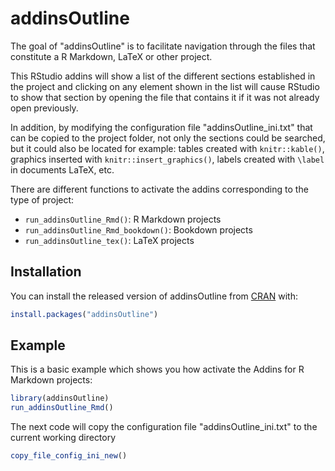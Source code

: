 
# addinsOutline

<!-- badges: start -->
<!-- badges: end -->

The goal of "addinsOutline" is to facilitate navigation through the files that constitute a R Markdown, LaTeX or other project.

This RStudio addins will show a list of the different sections established in the project and clicking on any element shown in the list will cause RStudio to show that section by opening the file that contains it if it was not already open previously.

In addition, by modifying the configuration file "addinsOutline_ini.txt" that can be copied to the project folder, not only the sections could be searched, but it could also be located for example: tables created with `knitr::kable()`, graphics inserted with `knitr::insert_graphics()`, labels created with `\label` in documents LaTeX, etc.

There are different functions to activate the addins corresponding to the type of project:

- `run_addinsOutline_Rmd()`: R Markdown projects
- `run_addinsOutline_Rmd_bookdown()`: Bookdown projects
- `run_addinsOutline_tex()`: LaTeX projects


## Installation

You can install the released version of addinsOutline from [CRAN](https://CRAN.R-project.org) with:

``` r
install.packages("addinsOutline")
```

## Example

This is a basic example which shows you how activate the Addins for R Markdown projects:

``` r
library(addinsOutline)
run_addinsOutline_Rmd()
```

The next code will copy the configuration file "addinsOutline_ini.txt" to the current working directory

``` r
copy_file_config_ini_new()
```
